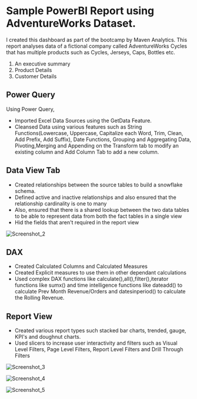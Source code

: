 # Sample PowerBI Report using AdventureWorks Dataset.

I created this dashboard as part of the bootcamp by Maven Analytics. This report analyses data of a fictional company called AdventureWorks Cycles that has multiple products such as Cycles, Jerseys, Caps, Bottles etc. 

1. An executive summary
2. Product Details 
3. Customer Details

## Power Query

Using Power Query,
- Imported Excel Data Sources using the GetData Feature. 
- Cleansed Data using various features such as String Functions(Lowercase, Uppercase, Capitalize each Word, Trim, Clean, Add Prefix, Add Suffix), Date Functions, Grouping and Aggregating Data, Pivoting,Merging and Appending on the Transform tab to modify an existing column and Add Column Tab to add a new column.

## Data View Tab

- Created relationships between the source tables to build a snowflake schema.
- Defined active and inactive relationships and also ensured that the relationship cardinality is one to many 
- Also, ensured that there is a shared lookup between the two data tables to be able to represent data from both the fact tables in a single view
- Hid the fields that aren't required in the report view

![Screenshot_2](https://user-images.githubusercontent.com/113862057/193489876-88575192-bc23-4ab5-a6bc-3a2728078710.png)

## DAX

- Created Calculated Columns and Calculated Measures
- Created Explicit measures to use them in other dependant calculations
- Used complex DAX functions like calculate(),all(),filter(),iterator functions like sumx() and time intelligence functions like dateadd() to calculate Prev Month Revenue/Orders and datesinperiod()   to calculate the Rolling Revenue.

## Report View

- Created various report types such stacked bar charts, trended, gauge, KPI's and doughnut charts.
- Used slicers to increase user interactivity and filters such as Visual Level Filters, Page Level Filters, Report Level Filters and Drill Through Filters 

![Screenshot_3](https://user-images.githubusercontent.com/113862057/193491261-32c92f79-31de-4c4a-8d94-f62963a8d394.png)

![Screenshot_4](https://user-images.githubusercontent.com/113862057/193491292-dd583411-9439-4edb-9423-62137505b3b4.png)

![Screenshot_5](https://user-images.githubusercontent.com/113862057/193491343-45a5ac7a-40ba-4e17-911f-1fd25f6b07ea.png)


